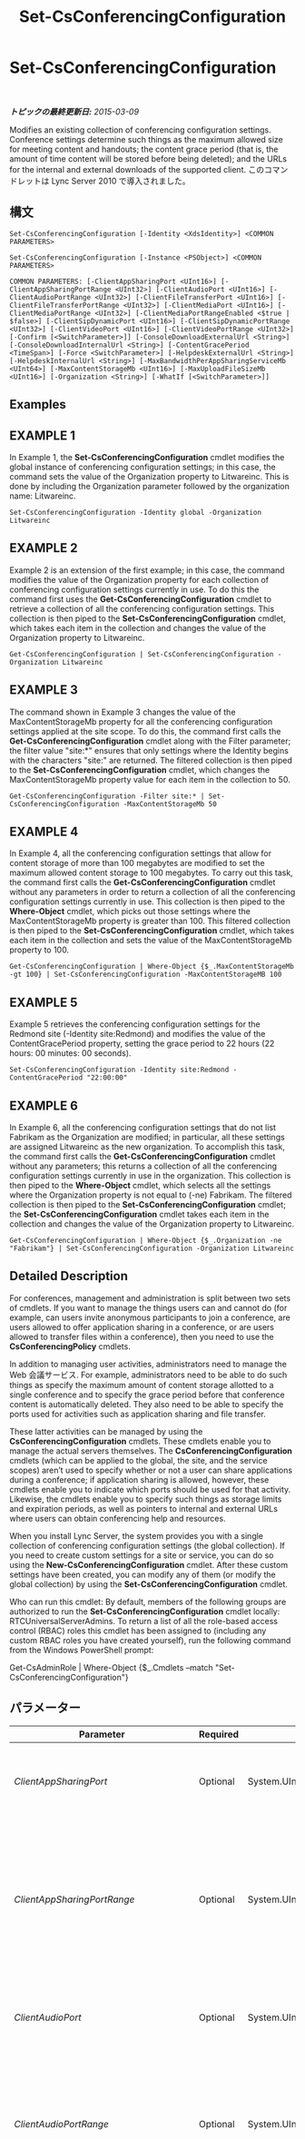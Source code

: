 ﻿---
title: Set-CsConferencingConfiguration
TOCTitle: Set-CsConferencingConfiguration
ms:assetid: c468d7fd-fb2c-469c-85fb-58e0834aac36
ms:mtpsurl: https://technet.microsoft.com/ja-jp/library/Gg412969(v=OCS.15)
ms:contentKeyID: 48273522
ms.date: 05/19/2016
mtps_version: v=OCS.15
ms.translationtype: HT
---

# Set-CsConferencingConfiguration

 

_**トピックの最終更新日:** 2015-03-09_

Modifies an existing collection of conferencing configuration settings. Conference settings determine such things as the maximum allowed size for meeting content and handouts; the content grace period (that is, the amount of time content will be stored before being deleted); and the URLs for the internal and external downloads of the supported client. このコマンドレットは Lync Server 2010 で導入されました。

## 構文

    Set-CsConferencingConfiguration [-Identity <XdsIdentity>] <COMMON PARAMETERS>

    Set-CsConferencingConfiguration [-Instance <PSObject>] <COMMON PARAMETERS>

    COMMON PARAMETERS: [-ClientAppSharingPort <UInt16>] [-ClientAppSharingPortRange <UInt32>] [-ClientAudioPort <UInt16>] [-ClientAudioPortRange <UInt32>] [-ClientFileTransferPort <UInt16>] [-ClientFileTransferPortRange <UInt32>] [-ClientMediaPort <UInt16>] [-ClientMediaPortRange <UInt32>] [-ClientMediaPortRangeEnabled <$true | $false>] [-ClientSipDynamicPort <UInt16>] [-ClientSipDynamicPortRange <UInt32>] [-ClientVideoPort <UInt16>] [-ClientVideoPortRange <UInt32>] [-Confirm [<SwitchParameter>]] [-ConsoleDownloadExternalUrl <String>] [-ConsoleDownloadInternalUrl <String>] [-ContentGracePeriod <TimeSpan>] [-Force <SwitchParameter>] [-HelpdeskExternalUrl <String>] [-HelpdeskInternalUrl <String>] [-MaxBandwidthPerAppSharingServiceMb <UInt64>] [-MaxContentStorageMb <UInt16>] [-MaxUploadFileSizeMb <UInt16>] [-Organization <String>] [-WhatIf [<SwitchParameter>]]

## Examples

## EXAMPLE 1

In Example 1, the **Set-CsConferencingConfiguration** cmdlet modifies the global instance of conferencing configuration settings; in this case, the command sets the value of the Organization property to Litwareinc. This is done by including the Organization parameter followed by the organization name: Litwareinc.

    Set-CsConferencingConfiguration -Identity global -Organization Litwareinc

## EXAMPLE 2

Example 2 is an extension of the first example; in this case, the command modifies the value of the Organization property for each collection of conferencing configuration settings currently in use. To do this the command first uses the **Get-CsConferencingConfiguration** cmdlet to retrieve a collection of all the conferencing configuration settings. This collection is then piped to the **Set-CsConferencingConfiguration** cmdlet, which takes each item in the collection and changes the value of the Organization property to Litwareinc.

    Get-CsConferencingConfiguration | Set-CsConferencingConfiguration -Organization Litwareinc

## EXAMPLE 3

The command shown in Example 3 changes the value of the MaxContentStorageMb property for all the conferencing configuration settings applied at the site scope. To do this, the command first calls the **Get-CsConferencingConfiguration** cmdlet along with the Filter parameter; the filter value "site:\*" ensures that only settings where the Identity begins with the characters "site:" are returned. The filtered collection is then piped to the **Set-CsConferencingConfiguration** cmdlet, which changes the MaxContentStorageMb property value for each item in the collection to 50.

    Get-CsConferencingConfiguration -Filter site:* | Set-CsConferencingConfiguration -MaxContentStorageMb 50 

## EXAMPLE 4

In Example 4, all the conferencing configuration settings that allow for content storage of more than 100 megabytes are modified to set the maximum allowed content storage to 100 megabytes. To carry out this task, the command first calls the **Get-CsConferencingConfiguration** cmdlet without any parameters in order to return a collection of all the conferencing configuration settings currently in use. This collection is then piped to the **Where-Object** cmdlet, which picks out those settings where the MaxContentStorageMb property is greater than 100. This filtered collection is then piped to the **Set-CsConferencingConfiguration** cmdlet, which takes each item in the collection and sets the value of the MaxContentStorageMb property to 100.

    Get-CsConferencingConfiguration | Where-Object {$_.MaxContentStorageMb -gt 100} | Set-CsConferencingConfiguration -MaxContentStorageMB 100

## EXAMPLE 5

Example 5 retrieves the conferencing configuration settings for the Redmond site (-Identity site:Redmond) and modifies the value of the ContentGracePeriod property, setting the grace period to 22 hours (22 hours: 00 minutes: 00 seconds).

    Set-CsConferencingConfiguration -Identity site:Redmond -ContentGracePeriod "22:00:00"

## EXAMPLE 6

In Example 6, all the conferencing configuration settings that do not list Fabrikam as the Organization are modified; in particular, all these settings are assigned Litwareinc as the new organization. To accomplish this task, the command first calls the **Get-CsConferencingConfiguration** cmdlet without any parameters; this returns a collection of all the conferencing configuration settings currently in use in the organization. This collection is then piped to the **Where-Object** cmdlet, which selects all the settings where the Organization property is not equal to (-ne) Fabrikam. The filtered collection is then piped to the **Set-CsConferencingConfiguration** cmdlet; the **Set-CsConferencingConfiguration** cmdlet takes each item in the collection and changes the value of the Organization property to Litwareinc.

    Get-CsConferencingConfiguration | Where-Object {$_.Organization -ne "Fabrikam"} | Set-CsConferencingConfiguration -Organization Litwareinc

## Detailed Description

For conferences, management and administration is split between two sets of cmdlets. If you want to manage the things users can and cannot do (for example, can users invite anonymous participants to join a conference, are users allowed to offer application sharing in a conference, or are users allowed to transfer files within a conference), then you need to use the **CsConferencingPolicy** cmdlets.

In addition to managing user activities, administrators need to manage the Web 会議サービス. For example, administrators need to be able to do such things as specify the maximum amount of content storage allotted to a single conference and to specify the grace period before that conference content is automatically deleted. They also need to be able to specify the ports used for activities such as application sharing and file transfer.

These latter activities can be managed by using the **CsConferencingConfiguration** cmdlets. These cmdlets enable you to manage the actual servers themselves. The **CsConferencingConfiguration** cmdlets (which can be applied to the global, the site, and the service scopes) aren’t used to specify whether or not a user can share applications during a conference; if application sharing is allowed, however, these cmdlets enable you to indicate which ports should be used for that activity. Likewise, the cmdlets enable you to specify such things as storage limits and expiration periods, as well as pointers to internal and external URLs where users can obtain conferencing help and resources.

When you install Lync Server, the system provides you with a single collection of conferencing configuration settings (the global collection). If you need to create custom settings for a site or service, you can do so using the **New-CsConferencingConfiguration** cmdlet. After these custom settings have been created, you can modify any of them (or modify the global collection) by using the **Set-CsConferencingConfiguration** cmdlet.

Who can run this cmdlet: By default, members of the following groups are authorized to run the **Set-CsConferencingConfiguration** cmdlet locally: RTCUniversalServerAdmins. To return a list of all the role-based access control (RBAC) roles this cmdlet has been assigned to (including any custom RBAC roles you have created yourself), run the following command from the Windows PowerShell prompt:

Get-CsAdminRole | Where-Object {$\_.Cmdlets –match "Set-CsConferencingConfiguration"}

## パラメーター


<table>
<colgroup>
<col style="width: 25%" />
<col style="width: 25%" />
<col style="width: 25%" />
<col style="width: 25%" />
</colgroup>
<thead>
<tr class="header">
<th>Parameter</th>
<th>Required</th>
<th>Type</th>
<th>Description</th>
</tr>
</thead>
<tbody>
<tr class="odd">
<td><p><em>ClientAppSharingPort</em></p></td>
<td><p>Optional</p></td>
<td><p>System.UInt16</p></td>
<td><p>Represents the starting port number used for application sharing. The ClientAppSharingPort must be a value port number between 1024 and 65535, inclusive. The default value is 5350.</p></td>
</tr>
<tr class="even">
<td><p><em>ClientAppSharingPortRange</em></p></td>
<td><p>Optional</p></td>
<td><p>System.UInt32</p></td>
<td><p>Indicates the total number of ports available for application sharing. (The default value is 40.) To determine the actual ports used for application sharing, use this value and the ClientAppSharingPort value. For example, if ClientAppSharingPort is set to 5350 and ClientAppSharingPortRange is set to 3, then the following 3 ports are available for application sharing: 5350; 5351; 5352.</p></td>
</tr>
<tr class="odd">
<td><p><em>ClientAudioPort</em></p></td>
<td><p>Optional</p></td>
<td><p>System.UInt16</p></td>
<td><p>Represents the starting port number used for client audio. The ClientAudioPort must be a value port number between 1024 and 65535, inclusive. The default value is 5350.</p></td>
</tr>
<tr class="even">
<td><p><em>ClientAudioPortRange</em></p></td>
<td><p>Optional</p></td>
<td><p>System.UInt32</p></td>
<td><p>Indicates the total number of ports available for client audio. (The default value is 40.) To determine the actual ports used for client audio, use this value and the ClientAudioPort value. For example, if ClientAudioPort is set to 5350 and ClientAudioPortRange is set to 3, then the following three ports are available for client audio: 5350; 5351; 5352.</p></td>
</tr>
<tr class="odd">
<td><p><em>ClientFileTransferPort</em></p></td>
<td><p>Optional</p></td>
<td><p>System.UInt16</p></td>
<td><p>Represents the starting port number used for file transfers. The ClientFileTransferPort must be a value port number between 1024 and 65535, inclusive. The default value is 5350.</p></td>
</tr>
<tr class="even">
<td><p><em>ClientFileTransferPortRange</em></p></td>
<td><p>Optional</p></td>
<td><p>System.UInt32</p></td>
<td><p>Indicates the total number of ports available for file transfers. (The default value is 40.) To determine the actual ports used for file transfers, use this value and the ClientFileTransferPort value. For example, if ClientFileTransferPort is set to 5350 and ClientFileTransferPortRange is set to 3, then the following three ports are available for file transfers: 5350; 5351; 5352.</p></td>
</tr>
<tr class="odd">
<td><p><em>ClientMediaPort</em></p></td>
<td><p>Optional</p></td>
<td><p>System.UInt16</p></td>
<td><p>Represents the starting port number used for client media. Use this parameter for Microsoft Office Communicator 2007 R2 clients. The ClientMediaPort must be a value port number between 1024 and 65535, inclusive. The default value is 5350.</p></td>
</tr>
<tr class="even">
<td><p><em>ClientMediaPortRange</em></p></td>
<td><p>Optional</p></td>
<td><p>System.UInt32</p></td>
<td><p>Indicates the total number of ports available for client media. (The default value is 40.) Use this parameter for Office Communicator 2007 R2 clients. To determine the actual ports used for client media, use this value and the ClientMediaPort value. For example, if ClientMediaPort is set to 5350 and ClientMediaPortRange is set to 3, then the following three ports are available for client media: 5350; 5351; 5352.</p></td>
</tr>
<tr class="odd">
<td><p><em>ClientMediaPortRangeEnabled</em></p></td>
<td><p>Optional</p></td>
<td><p>System.Boolean</p></td>
<td><p>When set to True, clients will use the specified port range for media traffic. When set to False (the default value) any available port (from port 1024 through port 65535) will be used to accommodate media traffic.</p></td>
</tr>
<tr class="even">
<td><p><em>ClientSipDynamicPort</em></p></td>
<td><p>Optional</p></td>
<td><p>System.UInt16</p></td>
<td><p>Represents the starting port number used for SIP traffic. The ClientSipDynamicPort must be a value port number between 1024 and 65535, inclusive. The default value is 7100.</p></td>
</tr>
<tr class="odd">
<td><p><em>ClientSipDynamicPortRange</em></p></td>
<td><p>Optional</p></td>
<td><p>System.UInt32</p></td>
<td><p>Indicates the total number of ports available for SIP traffic. (The default value is 3.) To determine the actual ports used for SIP traffic, use this value and the ClientSipDynamicPort value. For example, if ClientSipDynamicPort is set to 7100 and ClientSipDynamicPortRange is set to 3, then the following 3 ports are available for client media: 7100; 7101; 7102.</p></td>
</tr>
<tr class="even">
<td><p><em>ClientVideoPort</em></p></td>
<td><p>Optional</p></td>
<td><p>System.UInt16</p></td>
<td><p>Represents the starting port number used for client video. The ClientVideoPort must be a value port number between 1024 and 65535, inclusive. The default value is 5350.</p></td>
</tr>
<tr class="odd">
<td><p><em>ClientVideoPortRange</em></p></td>
<td><p>Optional</p></td>
<td><p>System.UInt32</p></td>
<td><p>Indicates the total number of ports available for client video. (The default value is 40.) To determine the actual ports used for client video, use this value and the ClientVideoPort value. For example, if ClientVideoPort is set to 5350 and ClientVideoPortRange is set to 3, then the following three ports are available for client video: 5350; 5351; 5352.</p></td>
</tr>
<tr class="even">
<td><p><em>Confirm</em></p></td>
<td><p>Optional</p></td>
<td><p>System.Management.Automation.SwitchParameter</p></td>
<td><p>コマンドの実行前に確認メッセージが表示されます。</p></td>
</tr>
<tr class="odd">
<td><p><em>ConsoleDownloadExternalUrl</em></p></td>
<td><p>Optional</p></td>
<td><p>System.String</p></td>
<td><p>URL where external users can download a supported client such as Lync 2013. Note that this setting applies only to legacy clients (such as Microsoft Office Communicator 2007 R2) that are logging on to a Lync Server pool.</p></td>
</tr>
<tr class="even">
<td><p><em>ConsoleDownloadInternalUrl</em></p></td>
<td><p>Optional</p></td>
<td><p>System.String</p></td>
<td><p>URL where internal users can download a supported client such as Lync 2013. Note that this setting applies only to legacy clients (such as Microsoft Office Communicator 2007 R2) that are logging on to a Lync Server pool.</p></td>
</tr>
<tr class="odd">
<td><p><em>ContentGracePeriod</em></p></td>
<td><p>Optional</p></td>
<td><p>System.TimeSpan</p></td>
<td><p>Indicates how long conference content will remain on the server following the end of the conference. The ContentGracePeriod must be specified using the format Days.Hours:Minutes:Seconds. For example, to set the content grace period to 30 days, use this syntax: -ContentGracePeriod 30.00:00:00.</p>
<p>The content grace period can be set to any value between 30 minutes (00:30:00) and 180 days (180.00:00:00). The default value is 15 days (15.00:00:00).</p></td>
</tr>
<tr class="even">
<td><p><em>Force</em></p></td>
<td><p>Optional</p></td>
<td><p>System.Management.Automation.SwitchParameter</p></td>
<td><p>Suppresses the display of any non-fatal error message that might occur when running the command.</p></td>
</tr>
<tr class="odd">
<td><p><em>HelpdeskExternalUrl</em></p></td>
<td><p>Optional</p></td>
<td><p>System.String</p></td>
<td><p>URL where external users who click Help during a conference will be directed.</p></td>
</tr>
<tr class="even">
<td><p><em>HelpdeskInternalUrl</em></p></td>
<td><p>Optional</p></td>
<td><p>System.String</p></td>
<td><p>URL where internal users who click Help during a conference will be directed.</p></td>
</tr>
<tr class="odd">
<td><p><em>Identity</em></p></td>
<td><p>Optional</p></td>
<td><p>Microsoft.Rtc.Management.Xds.XdsIdentity</p></td>
<td><p>Unique identifier for the collection of conferencing configuration settings to be modified. To refer to the global collection, use this syntax: -Identity global. To refer to a collection configured at the site scope, use syntax similar to this: -Identity &quot;site:Redmond&quot;. To refer to a collection at the service scope, use syntax like the following: -Identity &quot;service:ConferencingServer:atl-cs-001.litwareinc.com&quot;. The Web 会議サービス is the only service that can host these configuration settings.</p>
<p>If this parameter is not specified, then the <strong>Set-CsConferencingConfiguration</strong> cmdlet will automatically modify the global settings.</p></td>
</tr>
<tr class="even">
<td><p><em>Instance</em></p></td>
<td><p>Optional</p></td>
<td><p>ConfSettings object</p></td>
<td><p>個々のパラメーター値を設定せずに、コマンドレットにオブジェクトへの参照を渡せます。</p></td>
</tr>
<tr class="odd">
<td><p><em>MaxBandwidthPerAppSharingServiceMb</em></p></td>
<td><p>Optional</p></td>
<td><p>System.UInt64</p></td>
<td><p>Indicates the maximum amount of bandwidth (in megabytes) set aside for the アプリケーション共有会議サービス. MaxBandwidthPerAppSharingServiceMb can be set to any integer value between 50 and 100000, inclusive. The default value is 375 megabytes.</p></td>
</tr>
<tr class="even">
<td><p><em>MaxContentStorageMb</em></p></td>
<td><p>Optional</p></td>
<td><p>System.UInt16</p></td>
<td><p>Maximum amount of file space (in megabytes) allowed for the storage of meeting content. MaxContentStorageMb can be set to any integer value between 50 and 1024 (1 gigabyte), inclusive. The default value is 500 megabytes.</p></td>
</tr>
<tr class="odd">
<td><p><em>MaxUploadFileSizeMb</em></p></td>
<td><p>Optional</p></td>
<td><p>System.UInt16</p></td>
<td><p>Maximum total size of the files (including handouts and PowerPoint slides) that can be used in a given conference. This setting is typically used when conference content is being archived in Microsoft Exchange Server: by setting a maximum upload file size you can ensure that the content used in the conference (and thus the content which must be archived) does not exceed the maximum file size configured for Microsoft Exchange. The default value is 500 megabytes.</p></td>
</tr>
<tr class="even">
<td><p><em>Organization</em></p></td>
<td><p>Optional</p></td>
<td><p>System.String</p></td>
<td><p>Name of the organization hosting the conference.</p></td>
</tr>
<tr class="odd">
<td><p><em>WhatIf</em></p></td>
<td><p>Optional</p></td>
<td><p>System.Management.Automation.SwitchParameter</p></td>
<td><p>実際にコマンドを実行しなくてもコマンドの実行結果がわかります。</p></td>
</tr>
</tbody>
</table>


## Input Types

Microsoft.Rtc.Management.WritableConfig.Settings.WebConf.ConfSettings object. The **Set-CsConferencingConfiguration** cmdlet accepts pipelined instances of the conferencing configuration object.

## Return Types

The **Set-CsConferencingConfiguration** cmdlet does not return a value or object. Instead, the cmdlet configures instances of the Microsoft.Rtc.Management.WritableConfig.Settings.WebConf.ConfSettings object.

## 関連項目

#### その他のリソース

[Get-CsConferencingConfiguration](get-csconferencingconfiguration.md)  
[New-CsConferencingConfiguration](new-csconferencingconfiguration.md)  
[Remove-CsConferencingConfiguration](remove-csconferencingconfiguration.md)

